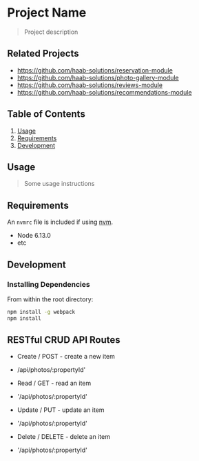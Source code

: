 # Project Name

> Project description

## Related Projects

  - https://github.com/haab-solutions/reservation-module
  - https://github.com/haab-solutions/photo-gallery-module
  - https://github.com/haab-solutions/reviews-module
  - https://github.com/haab-solutions/recommendations-module

## Table of Contents

1. [Usage](#Usage)
1. [Requirements](#requirements)
1. [Development](#development)

## Usage

> Some usage instructions

## Requirements

An `nvmrc` file is included if using [nvm](https://github.com/creationix/nvm).

- Node 6.13.0
- etc

## Development

### Installing Dependencies

From within the root directory:

```sh
npm install -g webpack
npm install
```
## RESTful CRUD API Routes
- Create / POST - create a new item
- /api/photos/:propertyId'

- Read / GET - read an item
- '/api/photos/:propertyId'

- Update / PUT - update an item
- '/api/photos/:propertyId'

- Delete / DELETE - delete an item
- '/api/photos/:propertyId'
